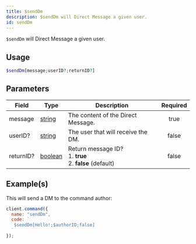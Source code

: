 ```yaml
---
title: $sendDm
description: $sendDm will Direct Message a given user.
id: sendDm
---
```


`$sendDm` will Direct Message a given user.

## Usage

```php
$sendDm[message;userID?;returnID?]
```

## Parameters

| Field     | Type                                                                                                | Description                                                         | Required |
| --------- | --------------------------------------------------------------------------------------------------- | ------------------------------------------------------------------- | :------: |
| message   | [string](https://developer.mozilla.org/en-US/docs/Web/JavaScript/Reference/Global_Objects/String)   | The content of the Direct Message.                                  |   true   |
| userID?   | [string](https://developer.mozilla.org/en-US/docs/Web/JavaScript/Reference/Global_Objects/String)   | The user that will receive the DM.                                  |  false   |
| returnID? | [boolean](https://developer.mozilla.org/en-US/docs/Web/JavaScript/Reference/Global_Objects/Boolean) | Return message ID? <br /> 1. **true** <br /> 2. **false** (default) |  false   |

## Example(s)

This will send a DM to the command author:

```javascript
client.command({
  name: "sendDm",
  code: `
   $sendDm[Hello!;$authorID;false]  
  `
});
```
